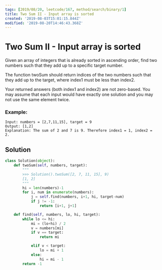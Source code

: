 ```yaml
---
tags: [2019/08/20, leetcode/167, method/search/binary/1]
title: Two Sum II - Input array is sorted
created: '2019-08-03T15:01:15.844Z'
modified: '2019-08-20T14:46:43.368Z'
---
```


# Two Sum II - Input array is sorted

Given an array of integers that is already sorted in ascending order, find two numbers such that they add up to a specific target number.

The function twoSum should return indices of the two numbers such that they add up to the target, where index1 must be less than index2.

Your returned answers (both index1 and index2) are not zero-based.
You may assume that each input would have exactly one solution and you may not use the same element twice.

### Example:

```
Input: numbers = [2,7,11,15], target = 9
Output: [1,2]
Explanation: The sum of 2 and 7 is 9. Therefore index1 = 1, index2 = 2.
```

## Solution

```python
class Solution(object):
    def twoSum(self, numbers, target):
        """
        >>> Solution().twoSum([2, 7, 11, 15], 9)
        [1, 2]
        """
        hi = len(numbers)-1
        for i, num in enumerate(numbers):
            j = self.find(numbers, i+1, hi, target-num)
            if j != -1:
                return [i+1, j+1]

    def find(self, numbers, lo, hi, target):
        while lo <= hi:
            mi = (lo+hi) / 2
            v = numbers[mi]
            if v == target:
                return mi

            elif v < target:
                lo = mi + 1
            else:
                hi = mi - 1
        return -1
```
